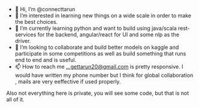 - 👋 Hi, I’m @connecttarun
- 👀 I’m interested in learning new things on a wide scale in order to make the best choices.
- 🌱 I’m currently learning python and want to build using java/scala rest-services for the backend, angular/react for UI and some nlp as the driver.
- 💞️ I’m looking to collaborate and build better models on kaggle and participate in some competitions 
      as well as build something that runs end to end and is useful.
- 📫 How to reach me ...gettarun20@gmail.com is pretty responsive. I would have written my phone number but I think for global collaboration , 
mails are very eeffective if used properly.

Also not everything here is private, you will see some code, but that is not all of it.
<!---
connecttarun/connecttarun is a ✨ special ✨ repository because its `README.md` (this file) appears on your GitHub profile.
You can click the Preview link to take a look at your changes.
--->
